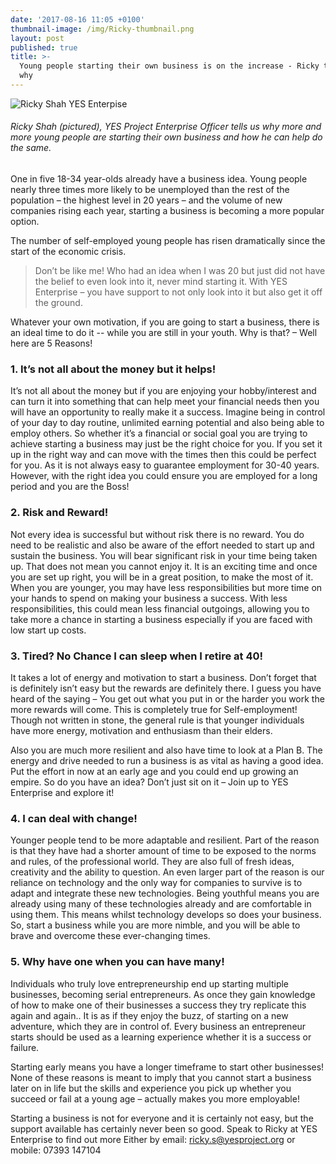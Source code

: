 ```yaml
---
date: '2017-08-16 11:05 +0100'
thumbnail-image: /img/Ricky-thumbnail.png
layout: post
published: true
title: >-
  Young people starting their own business is on the increase - Ricky tells us
  why
---
```


![Ricky Shah YES Enterpise]({{site.baseurl}}/img/Ricky-fullsize-web.png)

###### Ricky Shah (pictured), YES Project Enterprise Officer tells us why more and more young people are starting their own business and how he can help do the same.

One in five 18-34 year-olds already have a business idea.  Young people nearly three times more likely to be unemployed than the rest of the population – the highest level in 20 years – and the volume of new companies rising each year, starting a business is becoming a more popular option.

The number of self-employed young people has risen dramatically since the start of the economic crisis.

> Don’t be like me! Who had an idea when I was 20 but just did not have the belief to even look into it, never mind starting it.  With YES Enterprise – you have support to not only look into it but also get it off the ground.

Whatever your own motivation, if you are going to start a business, there is an ideal time to do it -- while you are still in your youth. Why is that? – Well here are 5 Reasons!

### 1. It’s not all about the money but it helps!
It’s not all about the money but if you are enjoying your hobby/interest and can turn it into something that can help meet your financial needs then you will have an opportunity to really make it a success.
Imagine being in control of your day to day routine, unlimited earning potential and also being able to employ others.  So whether it’s a financial or social goal you are trying to achieve starting a business may just be the right choice for you.
If you set it up in the right way and can move with the times then this could be perfect for you.  As it is not always easy to guarantee employment for 30-40 years.  However, with the right idea you could ensure you are employed for a long period and you are the Boss!

### 2. Risk and Reward!
Not every idea is successful but without risk there is no reward.  You do need to be realistic and also be aware of the effort needed to start up and sustain the business.
You will bear significant risk in your time being taken up.  That does not mean you cannot enjoy it.  It is an exciting time and once you are set up right, you will be in a great position, to make the most of it.
When you are younger, you may have less responsibilities but more time on your hands to spend on making your business a success.  With less responsibilities, this could mean less financial outgoings, allowing you to take more a chance in starting a business especially if you are faced with low start up costs.

### 3. Tired? No Chance I can sleep when I retire at 40!
It takes a lot of energy and motivation to start a business.  Don’t forget that is definitely isn’t easy but the rewards are definitely there.
I guess you have heard of the saying – You get out what you put in or the harder you work the more rewards will come. This is completely true for Self-employment!
Though not written in stone, the general rule is that younger individuals have more energy, motivation and enthusiasm than their elders.

Also you are much more resilient and also have time to look at a Plan B.  The energy and drive needed to run a business is as vital as having a good idea.
Put the effort in now at an early age and you could end up growing an empire.
So do you have an idea? Don’t just sit on it – Join up to YES Enterprise and explore it!

### 4. I can deal with change!
Younger people tend to be more adaptable and resilient.  Part of the reason is that they have had a shorter amount of time to be exposed to the norms and rules, of the professional world.  They are also full of fresh ideas, creativity and the ability to question.
An even larger part of the reason is our reliance on technology and the only way for companies to survive is to adapt and integrate these new technologies.
Being youthful means you are already using many of these technologies already and are comfortable in using them.  This means whilst technology develops so does your business.
So, start a business while you are more nimble, and you will be able to brave and overcome these ever-changing times.

### 5. Why have one when you can have many!
Individuals who truly love entrepreneurship end up starting multiple businesses, becoming serial entrepreneurs.  As once they gain knowledge of how to make one of their businesses a success they try replicate this again and again.. It is as if they enjoy the buzz, of starting on a new adventure, which they are in control of.  Every business an entrepreneur starts should be used as a learning experience whether it is a success or failure.

Starting early means you have a longer timeframe to start other businesses! 
None of these reasons is meant to imply that you cannot start a business later on in life but the skills and experience you pick up whether you succeed or fail at a young age – actually makes you more employable!

Starting a business is not for everyone and it is certainly not easy, but the support available has certainly never been so good.   Speak to Ricky at YES Enterprise to find out more
Either by email: [ricky.s@yesproject.org](ricky.s@yesproject.org) or mobile: 07393 147104
